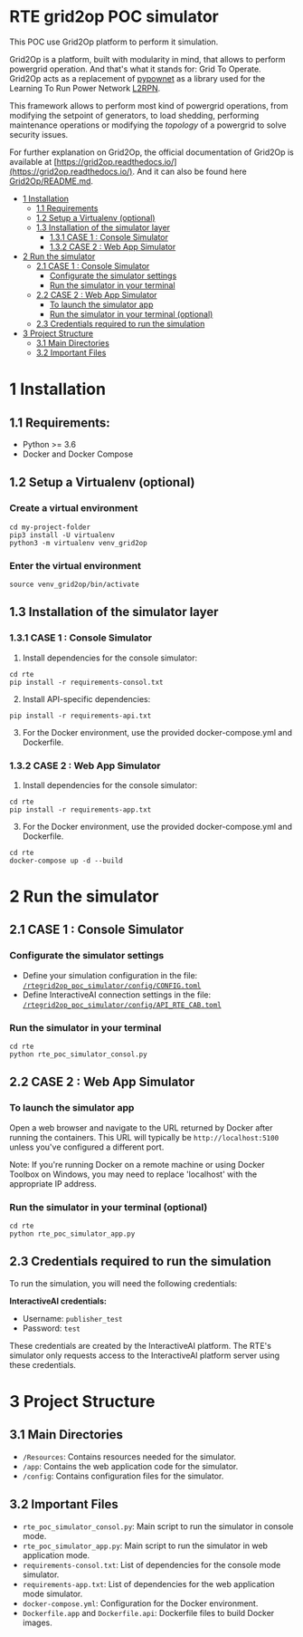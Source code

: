 # RTE grid2op POC simulator

This POC use Grid2Op platform to perform it simulation.

Grid2Op is a platform, built with modularity in mind, that allows to perform powergrid operation.
And that's what it stands for: Grid To Operate.
Grid2Op acts as a replacement of [pypownet](https://github.com/MarvinLer/pypownet) 
as a library used for the Learning To Run Power Network [L2RPN](https://l2rpn.chalearn.org/). 

This framework allows to perform most kind of powergrid operations, from modifying the setpoint of generators,
to load shedding, performing maintenance operations or modifying the *topology* of a powergrid
to solve security issues.

For further explanation on Grid2Op, the official documentation of Grid2Op is available at [https://grid2op.readthedocs.io/](https://grid2op.readthedocs.io/).
And it can also be found here [Grid2Op/README.md](Grid2Op/README.md).

*   [1 Installation](#1-installation)
    *   [1.1 Requirements](#11-requirements)
    *   [1.2 Setup a Virtualenv (optional)](#12-setup-a-virtualenv-optional)
    *   [1.3 Installation of the simulator layer](#13-installation-of-the-simulator-layer)
        *   [1.3.1 CASE 1 : Console Simulator](#131-case-1--console-simulator)
        *   [1.3.2 CASE 2 : Web App Simulator](#132-case-2--web-app-simulator)
*   [2 Run the simulator](#2-run-the-simulator)
    *   [2.1 CASE 1 : Console Simulator](#21-case-1--console-simulator)
        *   [Configurate the simulator settings](#configurate-the-simulator-settings)
        *   [Run the simulator in your terminal](#run-the-simulator-in-your-terminal)
    *   [2.2 CASE 2 : Web App Simulator](#22-case-2--web-app-simulator)
        *   [To launch the simulator app](#to-launch-the-simulator-app)
        *   [Run the simulator in your terminal (optional)](#run-the-simulator-in-your-terminal-optional)
    *   [2.3 Credentials required to run the simulation](#23-credentials-required-to-run-the-simulation)
*   [3 Project Structure](#3-project-structure)
    *   [3.1 Main Directories](#31-main-directories)
    *   [3.2 Important Files](#32-important-files)


# 1 Installation
## 1.1 Requirements:
* Python >= 3.6
* Docker and Docker Compose

## 1.2 Setup a Virtualenv (optional)
### Create a virtual environment 
```commandline
cd my-project-folder
pip3 install -U virtualenv
python3 -m virtualenv venv_grid2op
```

### Enter the virtual environment
```commandline
source venv_grid2op/bin/activate
```

## 1.3 Installation of the simulator layer

### 1.3.1 CASE 1 : Console Simulator

1. Install dependencies for the console simulator:

```commandline
cd rte
pip install -r requirements-consol.txt
```

2. Install API-specific dependencies:

```commandline
pip install -r requirements-api.txt
```

3. For the Docker environment, use the provided docker-compose.yml and Dockerfile.

### 1.3.2 CASE 2 : Web App Simulator

1. Install dependencies for the console simulator:

```commandline
cd rte
pip install -r requirements-app.txt
```

3. For the Docker environment, use the provided docker-compose.yml and Dockerfile.
```
cd rte
docker-compose up -d --build
```

# 2 Run the simulator

## 2.1 CASE 1 : Console Simulator

### Configurate the simulator settings
* Define your simulation configuration in the file: [`/rtegrid2op_poc_simulator/config/CONFIG.toml`](/rtegrid2op_poc_simulator/config/CONFIG.toml)
* Define InteractiveAI connection settings in the file: [`/rtegrid2op_poc_simulator/config/API_RTE_CAB.toml`](/rtegrid2op_poc_simulator/config/API_RTE_CAB.toml)

### Run the simulator in your terminal
```commandline
cd rte
python rte_poc_simulator_consol.py
```

## 2.2 CASE 2 : Web App Simulator

### To launch the simulator app
Open a web browser and navigate to the URL returned by Docker after running the containers. 
This URL will typically be `http://localhost:5100` unless you've configured a different port.

Note: If you're running Docker on a remote machine or using Docker Toolbox on Windows, 
you may need to replace 'localhost' with the appropriate IP address.

### Run the simulator in your terminal (optional)
```commandline
cd rte
python rte_poc_simulator_app.py
```

## 2.3 Credentials required to run the simulation

To run the simulation, you will need the following credentials:

**InteractiveAI credentials:**
   - Username: `publisher_test`
   - Password: `test`

These credentials are created by the InteractiveAI platform. The RTE's simulator only requests access to the InteractiveAI platform server using these credentials.


# 3 Project Structure

## 3.1 Main Directories

- `/Resources`: Contains resources needed for the simulator.
- `/app`: Contains the web application code for the simulator.
- `/config`: Contains configuration files for the simulator.

## 3.2 Important Files

- `rte_poc_simulator_consol.py`: Main script to run the simulator in console mode.
- `rte_poc_simulator_app.py`: Main script to run the simulator in web application mode.
- `requirements-consol.txt`: List of dependencies for the console mode simulator.
- `requirements-app.txt`: List of dependencies for the web application mode simulator.
- `docker-compose.yml`: Configuration for the Docker environment.
- `Dockerfile.app` and `Dockerfile.api`: Dockerfile files to build Docker images.